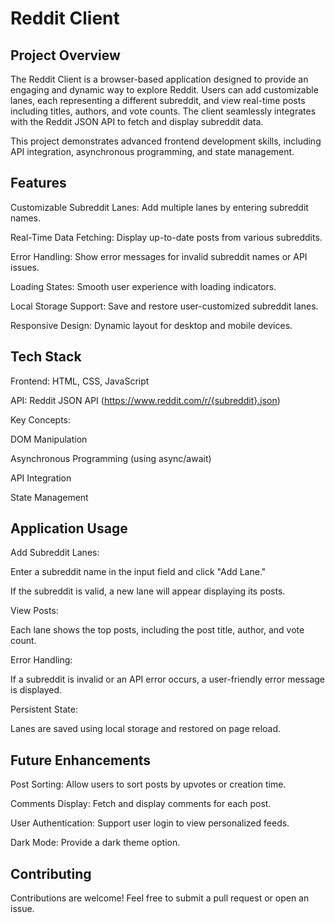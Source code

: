 # Reddit Client

## Project Overview

The Reddit Client is a browser-based application designed to provide an engaging and dynamic way to explore Reddit. Users can add customizable lanes, each representing a different subreddit, and view real-time posts including titles, authors, and vote counts. The client seamlessly integrates with the Reddit JSON API to fetch and display subreddit data.

This project demonstrates advanced frontend development skills, including API integration, asynchronous programming, and state management.

## Features

Customizable Subreddit Lanes: Add multiple lanes by entering subreddit names.

Real-Time Data Fetching: Display up-to-date posts from various subreddits.

Error Handling: Show error messages for invalid subreddit names or API issues.

Loading States: Smooth user experience with loading indicators.

Local Storage Support: Save and restore user-customized subreddit lanes.

Responsive Design: Dynamic layout for desktop and mobile devices.

## Tech Stack

Frontend: HTML, CSS, JavaScript

API: Reddit JSON API (https://www.reddit.com/r/{subreddit}.json)

Key Concepts:

DOM Manipulation

Asynchronous Programming (using async/await)

API Integration

State Management

## Application Usage

Add Subreddit Lanes:

Enter a subreddit name in the input field and click "Add Lane."

If the subreddit is valid, a new lane will appear displaying its posts.

View Posts:

Each lane shows the top posts, including the post title, author, and vote count.

Error Handling:

If a subreddit is invalid or an API error occurs, a user-friendly error message is displayed.

Persistent State:

Lanes are saved using local storage and restored on page reload.


## Future Enhancements

Post Sorting: Allow users to sort posts by upvotes or creation time.

Comments Display: Fetch and display comments for each post.

User Authentication: Support user login to view personalized feeds.

Dark Mode: Provide a dark theme option.

## Contributing

Contributions are welcome! Feel free to submit a pull request or open an issue.
